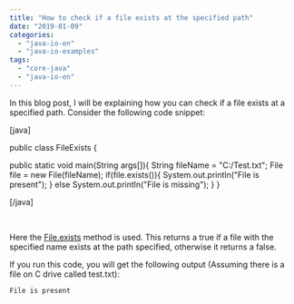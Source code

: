 ```yaml
---
title: "How to check if a file exists at the specified path"
date: "2019-01-09"
categories: 
  - "java-io-en"
  - "java-io-examples"
tags: 
  - "core-java"
  - "java-io-en"
---
```


In this blog post, I will be explaining how you can check if a file exists at a specified path. Consider the following code snippet:

\[java\]

public class FileExists {

public static void main(String args\[\]){ String fileName = "C:/Test.txt"; File file = new File(fileName); if(file.exists()){ System.out.println("File is present"); } else System.out.println("File is missing"); } }

\[/java\]

 

Here the [File.exists](https://docs.oracle.com/javase/8/docs/api/java/io/File.html#exists--) method is used. This returns a true if a file with the specified name exists at the path specified, otherwise it returns a false.

If you run this code, you will get the following output (Assuming there is a file on C drive called test.txt):

```
File is present
```
